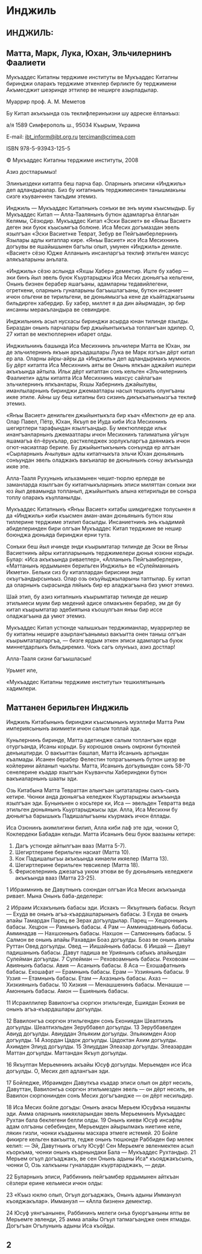 # Инджиль

## ИНДЖИЛЬ:

## Матта, Марк, Лука, Юхан, Эльчилернинъ Фаалиети

Мукъаддес Китапны терджиме институты ве Мукъаддес Китапны биринджи оларакъ терджиме эткенлер бирликте бу терджимени Акъмесджит шеэринде эттилер ве неширге азырладылар. 

Муаррир проф. А. М. Меметов

Бу Китап акъкъында озь теклифлеринъизни шу адреске ёлланъыз:

а/я 1589
Симферополь ш., 95034 
Къырым, Украина 

E-mail:
ibt_inform@ibt.org.ru terciman@crimea.com

ISBN 978-5-93943-125-5

© Мукъаддес Китапны терджиме институты, 2008

Азиз достларымыз!

Элинъиздеки китапта беш парча бар. Оларнынъ эписини «Инджиль» деп адландыралар. Биз бу китапнынъ терджимесинен танышмакьны сизге къуванчнен такъдим этемиз.

Инджиль — Мукъаддес Китапнынъ сонъки ве энъ муим къысмыдыр. Бу Мукъаддес Китап — Алла-Таалянынъ бутюн адамларгьа ёллагьан Келямы, Сёзюдир. Мукъаддес Китап «Эски Васиет» ве «Янъы Васиет» деген эки буюк къысымгъа болюне. Иса Месих догъмаздан эвель язылгъан «Эски Васиет»ке Теврат, Зебур ве Пейгъамберлернинъ Язылары адлы китаплар кире. «Янъы Васиет» исе Иса Месихнинъ догъувы ве яшайышынен багълы олып, умунен «Инджиль» дениле. «Васиет» сёзю Юдже Алланынъ инсанларгъа теклиф этильген махсус алякъаларыны анълата.

«Инджиль» сёзю аслында «Яхшы Хабер» демектир. Иште бу хабер — эки бинъ йыл эвель буюк Къуртарыджы Иса Месих дюньягъа кельгени, Онынъ бизнен берабер яшагъаны, адамларны тедавийлегени, огреткени, оларнынъ гуналарыны багъышлагъаны, бутюн инсаниет ичюн ольгени ве тирильгени, ве дюньямызгъа кене де къайтаджагьыны бильдирген хабердир. Бу хабер, миллет я да дин айырмадан, эр бир инсанны меракъландыра ве севиндире.

Инджильнинъ асыл нусхасы биринджи асырда юнан тилинде язылды. Бираздан онынъ парчалары бир джыйынтыкъкъа топлангъан эдилер. О, 27 китап ве мектюплернен ибарет олды.

Инджильнинъ башында Иса Месихнинъ эльчилери Матта ве Юхан, эм де эльчилернинъ якъын аркъадашлары Лука ве Марк язгъан дёрт китап ер ала. Оларны айры-айры да «Инджиль» деп адландырмакъ мумкюн. Бу дёрт китапта Иса Месихнинъ аяты ве Онынь япкъан аджайип ишлери акъкъында айтыла. Ильк дёрт китаптан сонъ кельген «Эльчилернинъ Фаалиети» адлы китапта Иса Месихнинъ махсус сайлагъан эльчилернинъ япкъанлары, Яхшы Хабернинъ джайылувы, иманлыларнынъ биринджи джемаатлары насыл тешкиль олунгъаны икяе этиле. Айны шу беш китапны биз сизинъ дикъкъатынъызгъа теклиф этемиз.

«Янъы Васиет» денильген джыйынтыкъта бир къач «Мектюп» де ер ала. Олар Павел, Пётр, Юхан, Якъуп ве Иуда киби Иса Месихнинъ шегиртлери тарафындан язылгъандыр. Бу мектюплерде ильк инангъанларнынъ джемаатлары ичюн Месихнинъ талиматына уйгъун яшамагъа ёл-ёрукълар, расткеледжек зорлукъларгъа даянмакъ ичюн огют-насиатлар бериле. Бу джыйынтыкънынъ сонъунда ер алгъан «Сырларнынъ Ачылувы» адлы китапчыкъта эльчи Юхан дюньянынъ сонъундан эвель оладжакъ вакъиалар ве дюньянынъ соньу акъкъында икяе эте.

Алла-Тааля Рухунынъ ильхамынен чешит-тюрлю ерлерде ве заманларда язылгъан бу китапчыкъларнынъ эписи миляттан сонъки эки юз йыл девамында топланып, джыйынтыкъ алына кетирильди ве сонъра топлу оларакъ къулланылды.

Мукъаддес Китапнынъ «Янъы Васиет» китабы шимдигедже толусынен я да «Инджиль» киби къысмен аман-аман дюньянынъ бутюн язы тиллерине терджиме этилип басылды. Инсаниетнинъ энъ къадимий абиделеринден бири олгъан Мукъаддес Китап терджиме ве нешир боюнджа дюньяда биринджи ерни тута.

Сонъки беш йыл ичинде энди къырымтатар тилинде де Эски ве Янъы Васиетнинъ айры китапларынынъ терджимелери дюнья юзюни корьди. Булар: «Иса акъкъында риваетлер», «Алланынъ Пейгъамберлери», «Маттанынъ ярдымынен берильген Инджиль» ве «Сулейманнынъ Икмети». Бельки сиз бу китаплардан бирисини энди окъугъандырсынъыз. Олар озь окъуйыджыларыны таптылар. Бу китап да оларнынъ сырасында ляйыкъ бир ер аладжагъына биз умют этемиз.

Шай этип, бу азиз китапнынъ къырымтатар тилинде де нешир этильмеси муим бир медений адисе олмакънен берабер, эм де бу китап къырымтатар эдебиятына къошулгъан янъы бир иссе оладжагъына да умют этемиз.

Мукъаддес Китап устюнде чалышкъан терджиманлар, муаррирлер ве бу китапны неширге азырлангъанымыз вакъытта онен таныш олгъан къырымтатарларгъа, — бизге ярдым эткен эписи адамларгъа буюк миннетдарлыкъ бильдиремиз. Чокъ сагъ олунъыз, азиз достлар!

Алла-Тааля сизни багъышласын!

Урьмет иле,

«Мукъаддес Китапны терджиме институты» тешкилятынынъ хадимлери.

## Маттанен берильген Инджиль

Инджиль Китабынынъ биринджи къысмынынъ муэллифи Матта Рим империясынынъ акимиети ичюн салым топлай эди.

Куньлернинъ биринде, Матта адетиндже салым топлангъан ерде отургъанда, Исаны корьди. Бу корюшюв онынъ омрюни бутюнлей денъиштирди. О вакъыттан башлап, Матта Исанынъ артындан къалмады. Исанен берабер Фелестин топрагъынынъ бутюн шеэр ве койлерини айланып чыкъты. Матта, Исанынъ догъувындан сонъ 58-70 сенелерине къадар язылгъан Къуванчлы Хабериндеки бутюн вакъиаларнынъ шааты эди.

Озь Китабына Матта Тевраттан алынгъан цитаталарны сыкъ-сыкъ кетире. Чюнки анда дюньягъа келеджек Къуртарыджы акъкъында язылгъан эди. Бунынънен о косьтере ки, Иса — эвельден Тевратта веда этильген дюньянынъ Кьуртарыджысы эди. Алла, Иса Месихни бу дюньягъа барышыкъ Падишалыгъыны къурмакъ ичюн ёллады.

Иса Озюнинъ акимлигини билип, Алла киби лаф эте эди, чюнки О, Коклердеки Бабадан кельди. Матта Исанынъ беш буюк ваазыны кетире:

1. Дагъ устюнде айтылгъан вааз (Матта 5-7).
2. Шегиртлерине берильген насиат (Матта 10).
3. Кок Падишалыгъы акъкъында кинаели икяелер (Матта 13).
4. Шегиртлерине берильген тевсиелер (Матта 18).
5. Фериселернинъ джезагьа укюм этюви ве бу дюньянынъ келеджеги акъкъында вааз (Матта 23-25).

1 Ибраимнинъ ве Давутнынъ союндан олгъан Иса Месих акъкъында ривает. Мына Онынъ баба-деделери:

2 Ибраим Исхакънынъ бабасы эди. Исхакъ — Якъупнынъ бабасы. Якъуп — Ехуда ве онынъ агъа-къардашларынынъ бабасы. 3 Ехуда ве онынъ апайы Тамардан Парец ве Зерах догъулдылар. Парец — Хецроннынъ бабасы. Хецрон — Рамнынъ бабасы. 4 Рам — Амминадавнынъ бабасы. Амминадав — Нахшоннынъ бабасы. Нахшон — Салмоннынъ бабасы. 5 Салмон ве онынъ апайы Рахавдан Боаз догъулды. Боаз ве онынъ апайы Руттан Овед догъулды. Овед — Иишайнынъ бабасы. 6 Иишай — Давут падишанынъ бабасы. Давут падиша ве Уриянынъ сабыкъ апайындан Сулейман догъулды. 7 Сулейман — Реховоамнынъ бабасы. Реховоам — Авиянынъ бабасы. Авия — Асанынъ бабасы. 8 Аса — Ехошафатнынъ бабасы. Ехошафат — Ерамнынъ бабасы. Ерам — Уззиянынъ бабасы. 9 Уззия — Етамнынъ бабасы. Етам — Ахазнынъ бабасы. Ахаз — Хизкиянынъ бабасы. 10 Хизкия — Менашшенинъ бабасы. Менашше — Амоннынъ бабасы. Амон — Ешиянынъ бабасы.

11 Исраиллилер Вавилонгъа сюргюн этильгенде, Ешиядан Екония ве онынъ агъа-къардашлары догъулды.

12 Вавилонгъа сюргюн этильгенден сонъ Екониядан Шеалтиэль догъулды. Шеалтиэльден Зеруббавел догъулды. 13 Зеруббавелден Авиуд догъулды. Авиуддан Эльяким догъулды. Эльякимден Азор догъулды. 14 Азордан Цадок догъулды. Цадоктан Ахим догъулды. Ахимден Элиуд догъулды. 15 Элиуддан Элеазар догъулды. Элеазардан Маттан догъулды. Маттандан Якъуп догъулды.

16 Якъуптан Мерьемнинъ акъайы Юсуф догъулды. Мерьемден исе Иса догъулды. О, Месих деп адлангъан эди.

17 Бойледже, Ибраимден Давуткъа къадар эписи олып он дёрт несиль, Давуттан, Вавилонгьа сюргюн этильмезден эвель — он дёрт несиль, ве Вавилон сюргюнинден сонъ Месих догъгъандже — он дёрт несильдир.

18 Иса Месих бойле догъды: 
Онынъ анасы Мерьем Юсуфкъа нишанлы эди. Амма оларнынъ никяхларындан эвель Мерьемнинъ Мукъаддес Рухтан бала беклегени белли олды. 19 Онынъ киеви Юсуф инсафлы адам олгъаны себебинден, Мерьемден айырылмакъ ниетине келе, лякин гизли, чюнки къадынны масхара этмеге истемей. 20 Бойле фикирге кельген вакъытта, гедже онынъ тюшюнде Раббиден бир мелек келип:
— Эй, Давутнынъ огълу Юсуф! Сен Мерьемге эвленмектен асыл къоркъма, чюнки онынъ къарнындаки Бала — Мукъаддес Рухтандыр. 21 Мерьем огъул догъаджакъ, ве сен Онынъ адыны Иса* къояджакъсынъ, чюнки О, Озь халкъыны гуналардан къуртараджакъ, — деди.

22 Буларнынъ эписи, Раббининъ пейгъамбер ярдымынен айткъан сёзлери ерине кельмеси ичюн олды:

23 «Къыз юклю олып, Огъул догъаджакъ, 
Онынъ адыны Иммануэл къояджакълар». 
Иммануэл — «Алла бизнен» демектир. 

24 Юсуф уянгъанынен, Раббининъ мелеги онъа буюргъаныны япты ве Мерьемге эвленди, 25 амма апайы Огъул тапмагъандже онен ятмады. Догъгъан Огълунынъ адыны Иса къойды.

## 2

